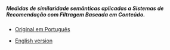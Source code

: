 ##### Medidas de similaridade semânticas aplicadas a Sistemas de Recomendação com Filtragem Baseada em Conteúdo.

- [Original em Português](https://drive.google.com/file/d/1GqqRf5QpSil1vaN-VkGcL48T-8shLlgo/view?usp=sharing)

- [English version](https://drive.google.com/file/d/1e-5LLB33wlDhPX9MMOg10d3VVnMn3Mgv/view?usp=sharing)
